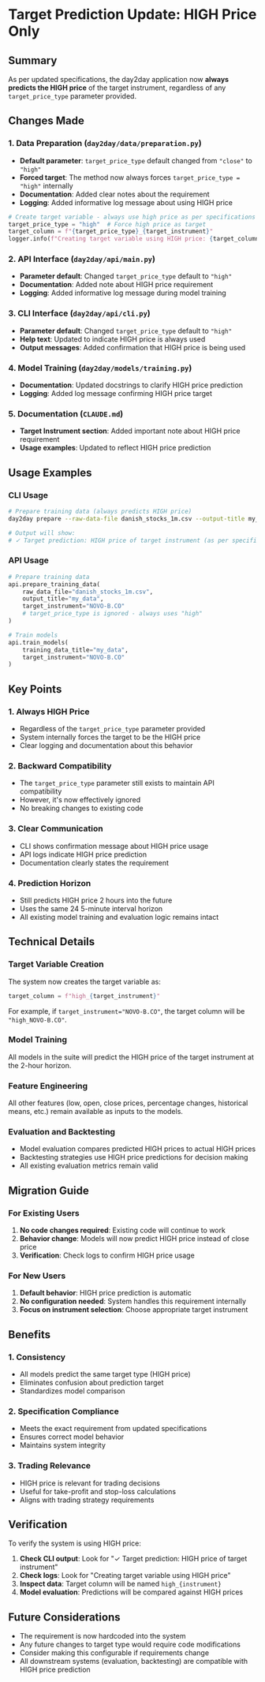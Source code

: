 # Target Prediction Update: HIGH Price Only

## Summary

As per updated specifications, the day2day application now **always predicts the HIGH price** of the target instrument, regardless of any `target_price_type` parameter provided.

## Changes Made

### 1. Data Preparation (`day2day/data/preparation.py`)
- **Default parameter**: `target_price_type` default changed from `"close"` to `"high"`
- **Forced target**: The method now always forces `target_price_type = "high"` internally
- **Documentation**: Added clear notes about the requirement
- **Logging**: Added informative log message about using HIGH price

```python
# Create target variable - always use high price as per specifications
target_price_type = "high"  # Force high price as target
target_column = f"{target_price_type}_{target_instrument}"
logger.info(f"Creating target variable using HIGH price: {target_column}")
```

### 2. API Interface (`day2day/api/main.py`)
- **Parameter default**: Changed `target_price_type` default to `"high"`
- **Documentation**: Added note about HIGH price requirement
- **Logging**: Added informative log message during model training

### 3. CLI Interface (`day2day/api/cli.py`)
- **Parameter default**: Changed `target_price_type` default to `"high"`
- **Help text**: Updated to indicate HIGH price is always used
- **Output messages**: Added confirmation that HIGH price is being used

### 4. Model Training (`day2day/models/training.py`)
- **Documentation**: Updated docstrings to clarify HIGH price prediction
- **Logging**: Added log message confirming HIGH price target

### 5. Documentation (`CLAUDE.md`)
- **Target Instrument section**: Added important note about HIGH price requirement
- **Usage examples**: Updated to reflect HIGH price prediction

## Usage Examples

### CLI Usage
```bash
# Prepare training data (always predicts HIGH price)
day2day prepare --raw-data-file danish_stocks_1m.csv --output-title my_data --target-instrument NOVO-B.CO

# Output will show:
# ✓ Target prediction: HIGH price of target instrument (as per specifications)
```

### API Usage
```python
# Prepare training data
api.prepare_training_data(
    raw_data_file="danish_stocks_1m.csv",
    output_title="my_data",
    target_instrument="NOVO-B.CO"
    # target_price_type is ignored - always uses "high"
)

# Train models
api.train_models(
    training_data_title="my_data",
    target_instrument="NOVO-B.CO"
)
```

## Key Points

### 1. **Always HIGH Price**
- Regardless of the `target_price_type` parameter provided
- System internally forces the target to be the HIGH price
- Clear logging and documentation about this behavior

### 2. **Backward Compatibility**
- The `target_price_type` parameter still exists to maintain API compatibility
- However, it's now effectively ignored
- No breaking changes to existing code

### 3. **Clear Communication**
- CLI shows confirmation message about HIGH price usage
- API logs indicate HIGH price prediction
- Documentation clearly states the requirement

### 4. **Prediction Horizon**
- Still predicts HIGH price 2 hours into the future
- Uses the same 24 5-minute interval horizon
- All existing model training and evaluation logic remains intact

## Technical Details

### Target Variable Creation
The system now creates the target variable as:
```python
target_column = f"high_{target_instrument}"
```

For example, if `target_instrument="NOVO-B.CO"`, the target column will be `"high_NOVO-B.CO"`.

### Model Training
All models in the suite will predict the HIGH price of the target instrument at the 2-hour horizon.

### Feature Engineering
All other features (low, open, close prices, percentage changes, historical means, etc.) remain available as inputs to the models.

### Evaluation and Backtesting
- Model evaluation compares predicted HIGH prices to actual HIGH prices
- Backtesting strategies use HIGH price predictions for decision making
- All existing evaluation metrics remain valid

## Migration Guide

### For Existing Users
1. **No code changes required**: Existing code will continue to work
2. **Behavior change**: Models will now predict HIGH price instead of close price
3. **Verification**: Check logs to confirm HIGH price usage

### For New Users
1. **Default behavior**: HIGH price prediction is automatic
2. **No configuration needed**: System handles this requirement internally
3. **Focus on instrument selection**: Choose appropriate target instrument

## Benefits

### 1. **Consistency**
- All models predict the same target type (HIGH price)
- Eliminates confusion about prediction target
- Standardizes model comparison

### 2. **Specification Compliance**
- Meets the exact requirement from updated specifications
- Ensures correct model behavior
- Maintains system integrity

### 3. **Trading Relevance**
- HIGH price is relevant for trading decisions
- Useful for take-profit and stop-loss calculations
- Aligns with trading strategy requirements

## Verification

To verify the system is using HIGH price:

1. **Check CLI output**: Look for "✓ Target prediction: HIGH price of target instrument"
2. **Check logs**: Look for "Creating target variable using HIGH price"
3. **Inspect data**: Target column will be named `high_{instrument}`
4. **Model evaluation**: Predictions will be compared against HIGH prices

## Future Considerations

- The requirement is now hardcoded into the system
- Any future changes to target type would require code modifications
- Consider making this configurable if requirements change
- All downstream systems (evaluation, backtesting) are compatible with HIGH price prediction